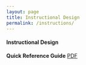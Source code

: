 ```yaml
---
layout: page
title: Instructional Design
permalink: /instructions/
---
```


#### Instructional Design

**Quick Reference Guide**
[PDF][qrg]

[qrg]: /files/SMcNeelyQuickRefGuide.pdf

